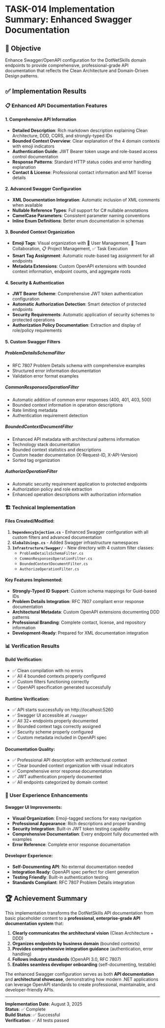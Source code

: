 # TASK-014 Implementation Summary: Enhanced Swagger Documentation

## 🎯 Objective
Enhance Swagger/OpenAPI configuration for the DotNetSkills domain endpoints to provide comprehensive, professional-grade API documentation that reflects the Clean Architecture and Domain-Driven Design patterns.

## ✅ Implementation Results

### 📋 Enhanced API Documentation Features

#### **1. Comprehensive API Information**
- **Detailed Description**: Rich markdown description explaining Clean Architecture, DDD, CQRS, and strongly-typed IDs
- **Bounded Context Overview**: Clear explanation of the 4 domain contexts with emoji indicators
- **Authentication Guide**: JWT Bearer token usage and role-based access control documentation
- **Response Patterns**: Standard HTTP status codes and error handling explanation
- **Contact & License**: Professional contact information and MIT license details

#### **2. Advanced Swagger Configuration**
- **XML Documentation Integration**: Automatic inclusion of XML comments when available
- **Nullable Reference Types**: Full support for C# nullable annotations
- **CamelCase Parameters**: Consistent parameter naming conventions
- **Inline Enum Definitions**: Better enum documentation in schemas

#### **3. Bounded Context Organization**
- **Emoji Tags**: Visual organization with 👥 User Management, 🤝 Team Collaboration, 📋 Project Management, ✅ Task Execution
- **Smart Tag Assignment**: Automatic route-based tag assignment for all endpoints
- **Metadata Extensions**: Custom OpenAPI extensions with bounded context information, endpoint counts, and aggregate roots

#### **4. Security & Authentication**
- **JWT Bearer Scheme**: Comprehensive JWT token authentication configuration
- **Automatic Authorization Detection**: Smart detection of protected endpoints
- **Security Requirements**: Automatic application of security schemes to protected operations
- **Authorization Policy Documentation**: Extraction and display of role/policy requirements

#### **5. Custom Swagger Filters**

##### **ProblemDetailsSchemaFilter**
- RFC 7807 Problem Details schema with comprehensive examples
- Structured error information documentation
- Validation error format examples

##### **CommonResponsesOperationFilter**
- Automatic addition of common error responses (400, 401, 403, 500)
- Bounded context information in operation descriptions
- Rate limiting metadata
- Authentication requirement detection

##### **BoundedContextDocumentFilter**
- Enhanced API metadata with architectural patterns information
- Technology stack documentation
- Bounded context statistics and descriptions
- Custom header documentation (X-Request-ID, X-API-Version)
- Sorted tag organization

##### **AuthorizeOperationFilter**
- Automatic security requirement application to protected endpoints
- Authorization policy and role extraction
- Enhanced operation descriptions with authorization information

### 🏗️ Technical Implementation

#### **Files Created/Modified:**
1. **`DependencyInjection.cs`** - Enhanced Swagger configuration with all custom filters and advanced documentation
2. **`GlobalUsings.cs`** - Added Swagger infrastructure namespaces
3. **`Infrastructure/Swagger/`** - New directory with 4 custom filter classes:
   - `ProblemDetailsSchemaFilter.cs`
   - `CommonResponsesOperationFilter.cs`
   - `BoundedContextDocumentFilter.cs`
   - `AuthorizeOperationFilter.cs`

#### **Key Features Implemented:**
- **Strongly-Typed ID Support**: Custom schema mappings for Guid-based IDs
- **Problem Details Integration**: RFC 7807 compliant error response documentation
- **Architectural Metadata**: Custom OpenAPI extensions documenting DDD patterns
- **Professional Branding**: Complete contact, license, and repository information
- **Development-Ready**: Prepared for XML documentation integration

### 📊 Verification Results

#### **Build Verification:**
- ✅ Clean compilation with no errors
- ✅ All 4 bounded contexts properly configured
- ✅ Custom filters functioning correctly
- ✅ OpenAPI specification generated successfully

#### **Runtime Verification:**
- ✅ API starts successfully on http://localhost:5260
- ✅ Swagger UI accessible at `/swagger`
- ✅ All 32+ endpoints properly documented
- ✅ Bounded context tags correctly assigned
- ✅ Security scheme properly configured
- ✅ Custom metadata included in OpenAPI spec

#### **Documentation Quality:**
- ✅ Professional API description with architectural context
- ✅ Clear bounded context organization with visual indicators
- ✅ Comprehensive error response documentation
- ✅ JWT authentication properly documented
- ✅ All endpoints categorized by domain context

### 🎨 User Experience Enhancements

#### **Swagger UI Improvements:**
- **Visual Organization**: Emoji-tagged sections for easy navigation
- **Professional Appearance**: Rich descriptions and proper branding
- **Security Integration**: Built-in JWT token testing capability
- **Comprehensive Documentation**: Every endpoint fully documented with examples
- **Error Reference**: Complete error response documentation

#### **Developer Experience:**
- **Self-Documenting API**: No external documentation needed
- **Integration Ready**: OpenAPI spec perfect for client generation
- **Testing Friendly**: Built-in authentication testing
- **Standards Compliant**: RFC 7807 Problem Details integration

## 🏆 Achievement Summary

This implementation transforms the DotNetSkills API documentation from basic placeholder content to a **professional, enterprise-grade API documentation system** that:

1. **Clearly communicates the architectural vision** (Clean Architecture + DDD)
2. **Organizes endpoints by business domain** (bounded contexts)
3. **Provides comprehensive integration guidance** (authentication, error handling)
4. **Follows industry standards** (OpenAPI 3.0, RFC 7807)
5. **Enables seamless developer onboarding** (self-documenting, testable)

The enhanced Swagger configuration serves as both **API documentation** and **architectural showcase**, demonstrating how modern .NET applications can leverage OpenAPI standards to create professional, maintainable, and developer-friendly APIs.

---

**Implementation Date**: August 3, 2025  
**Status**: ✅ Complete  
**Build Status**: ✅ Successful  
**Verification**: ✅ All tests passed
